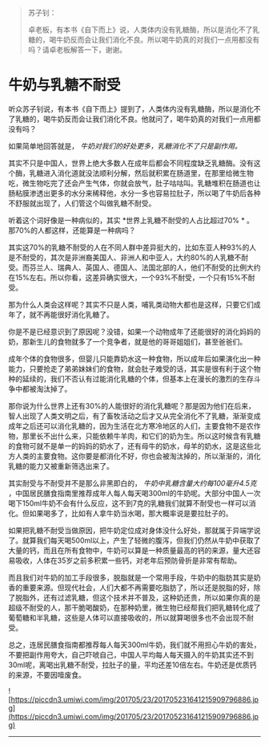 > 苏子钊：
> 
> 卓老板，有本书《自下而上》说，人类体内没有乳糖酶，所以是消化不了乳糖的，喝牛奶反而会让我们消化不良。所以喝牛奶真的对我们一点用都没有吗？请卓老板解答一下，谢谢。

# 牛奶与乳糖不耐受

听众苏子钊说，有本书《自下而上》提到了，人类体内没有乳糖酶，所以是消化不了乳糖的，喝牛奶反而会让我们消化不良。他就问了，喝牛奶真的对我们一点用都没有吗？

如果简单地回答就是， *牛奶对我们的好处更多，乳糖消化不了只是副作用。*

其实不只是中国人，世界上绝大多数人在成年后都会不同程度缺乏乳糖酶。没有这个酶，乳糖进入消化道就没法顺利分解，然后就积累在肠道里，在那里给微生物吃，微生物吃完了还会产生气体，你就会放气，肚子咕咕叫。乳糖堆积在肠道也让肠粘膜渗透出更多的水分来稀释他，水分一多也容易拉肚子，所以喝了牛奶后各种不舒服就出现了，人们管这个叫做乳糖不耐受。

听着这个词好像是一种病似的，其实 *世界上乳糖不耐受的人占比超过70% * 。那70%的人都这样，还能算是一种病吗？

其实这70%的乳糖不耐受的人在不同人群中差异挺大的，比如东亚人种93%的人是不耐受的，其次是非洲裔美国人、非洲人和中亚人，大约80%的人乳糖不耐受。而芬兰人、瑞典人、英国人、德国人、法国北部的人，他们不耐受的比例大约在15%左右。所以你看，这差异确实很大，一个93%不耐受，一个只有15%不耐受。

那为什么人类会这样呢？其实不只是人类，哺乳类动物大都也是这样，只要它们成年了，就不再能很好消化乳糖了。

你是不是已经意识到了原因呢？没错，如果一个动物成年了还能很好的消化妈妈的奶，那新生儿的食物就多了一个竞争者，就是他的哥哥姐姐们，甚至爸爸们。

成年个体的食物很多，但婴儿只能靠奶水这一种食物，所以成年后如果演化出一种能力，只要抢走了弟弟妹妹们的食物，就会肚子难受的话，其实是很有利于这个物种的延续的，我们不否认有过能消化乳糖的个体，但基本上在漫长的激烈的生存斗争中都被淘汰掉了。

那你说为什么世界上还有30%的人能很好的消化乳糖呢？那是因为他们在后来，智人出现了人类文明之后，有了畜牧活动之后才又从完全消化不了乳糖，渐渐变成成年之后还可以消化乳糖的，因为生活在北方寒冷地区的人们，主要食物不是农作物，那里长不出什么来，只能依赖牛羊肉，和它们的奶为生。所以这时候含有乳糖的食物可就不是单一的妈妈的奶水了，还有母牛的奶水，母羊的奶水，这是这些北方人类的主要食物。这你要是都消化不好，你也会被淘汰掉的，所以渐渐的，消化乳糖的能力又被重新筛选出来了。

其实耐受与不耐受并不是那么非黑即白的， *牛奶中乳糖含量大约每100毫升4.5克* ，中国居民膳食指南里推荐成年人每人每天喝300ml的牛奶呢。大部分中国人一次喝下150ml牛奶不会有什么反应，这不到7克的乳糖我们就算不耐受也一样可以消化。但如果喝多了，比如有人拿牛奶当水喝，那大概率说是要拉肚子的。

如果把乳糖不耐受当做原因，把牛奶定位成对身体没什么好处，那就属于异端学说了。就算我们每天喝500ml以上，产生了轻微的腹泻，但我们仍然从牛奶中获取了大量的钙，而且在所有食物中，牛奶可以算是一种质量最高的钙的来源，量大还容易吸收，人体在35岁之前多积累一些钙，对老年后预防骨折是非常有帮助。

而且我们对牛奶的加工手段很多，脱脂就是一个常用手段，牛奶中的脂肪其实是奶香的重要来源。但现代社会，人们大都不再需要吃脂肪了，所以还是脱脂的好，除了脱脂外，还有过滤乳糖，但这个技术并不普及，这种奶还贵，所以如果你真的是超级不耐受的人，那干脆喝酸奶，在那种奶里，微生物已经帮我们把乳糖转化成了葡萄糖和半乳糖，这些是人体可以直接吸收的，所以就算喝很多也不会出现不耐受。

总之，连居民膳食指南都推荐每人每天300ml牛奶，我们就不用担心牛奶的害处，不要把副作用夸大，自己吓唬自己，中国人平均每人每天摄入的牛奶其实还不到30ml呢，离喝出乳糖不耐受，拉肚子的量，平均还差10倍左右。牛奶还是优质钙的来源，不要因噎废食。

![https://piccdn3.umiwi.com/img/201705/23/201705231641215909796886.jpg](https://piccdn3.umiwi.com/img/201705/23/201705231641215909796886.jpg)

---
